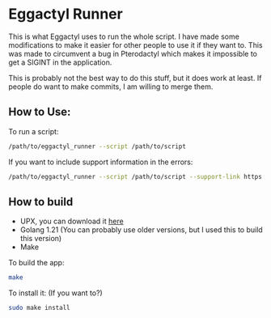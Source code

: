 # Eggactyl Runner
This is what Eggactyl uses to run the whole script. I have made some modifications to make it easier for other people to use it if they want to. This was made to circumvent a bug in Pterodactyl which makes it impossible to get a SIGINT in the application.  

This is probably not the best way to do this stuff, but it does work at least. If people do want to make commits, I am willing to merge them.

## How to Use:

To run a script:
```bash
/path/to/eggactyl_runner --script /path/to/script
```

If you want to include support information in the errors:
```bash
/path/to/eggactyl_runner --script /path/to/script --support-link https://support.example.com
```

## How to build

- UPX, you can download it [here](https://upx.github.io)
- Golang 1.21 (You can probably use older versions, but I used this to build this version)
- Make

To build the app:
```bash
make
```

To install it: (If you want to?)
```bash
sudo make install
```